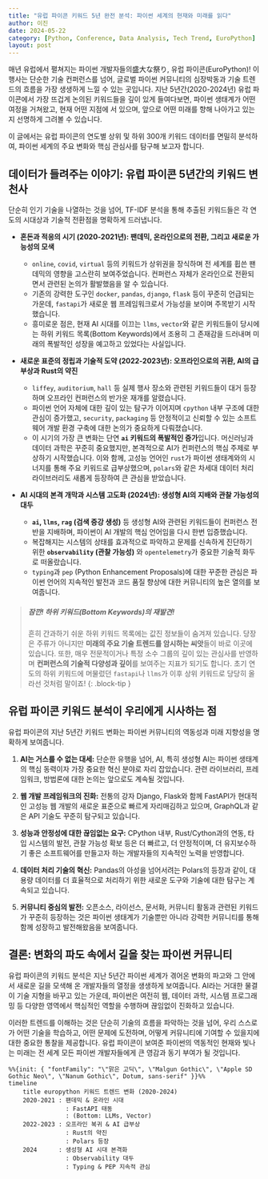 ```yaml
---
title: "유럽 파이콘 키워드 5년 완전 분석: 파이썬 세계의 현재와 미래를 읽다"
author: 이진
date: 2024-05-22
category: [Python, Conference, Data Analysis, Tech Trend, EuroPython]
layout: post
---
```


매년 유럽에서 펼쳐지는 파이썬 개발자들의盛大な祭り, 유럽 파이콘(EuroPython)! 이 행사는 단순한 기술 컨퍼런스를 넘어, 글로벌 파이썬 커뮤니티의 심장박동과 기술 트렌드의 흐름을 가장 생생하게 느낄 수 있는 곳입니다. 지난 5년간(2020-2024년) 유럽 파이콘에서 가장 뜨겁게 논의된 키워드들을 깊이 있게 들여다보면, 파이썬 생태계가 어떤 여정을 거쳐왔고, 현재 어떤 지점에 서 있으며, 앞으로 어떤 미래를 향해 나아가고 있는지 선명하게 그려볼 수 있습니다.

이 글에서는 유럽 파이콘의 연도별 상위 및 하위 300개 키워드 데이터를 면밀히 분석하여, 파이썬 세계의 주요 변화와 핵심 관심사를 탐구해 보고자 합니다.

## 데이터가 들려주는 이야기: 유럽 파이콘 5년간의 키워드 변천사

단순히 인기 기술을 나열하는 것을 넘어, TF-IDF 분석을 통해 추출된 키워드들은 각 연도의 시대상과 기술적 전환점을 명확하게 드러냅니다.

*   **혼돈과 적응의 시기 (2020-2021년): 팬데믹, 온라인으로의 전환, 그리고 새로운 가능성의 모색**
    *   `online`, `covid`, `virtual` 등의 키워드가 상위권을 장식하며 전 세계를 휩쓴 팬데믹의 영향을 고스란히 보여주었습니다. 컨퍼런스 자체가 온라인으로 전환되면서 관련된 논의가 활발했음을 알 수 있습니다.
    *   기존의 강력한 도구인 `docker`, `pandas`, `django`, `flask` 등이 꾸준히 언급되는 가운데, `fastapi`가 새로운 웹 프레임워크로서 가능성을 보이며 주목받기 시작했습니다.
    *   흥미로운 점은, 현재 AI 시대를 이끄는 `llms`, `vector`와 같은 키워드들이 당시에는 하위 키워드 목록(Bottom Keywords)에서 조용히 그 존재감을 드러내며 미래의 폭발적인 성장을 예고하고 있었다는 사실입니다.

*   **새로운 표준의 정립과 기술적 도약 (2022-2023년): 오프라인으로의 귀환, AI의 급부상과 Rust의 약진**
    *   `liffey`, `auditorium`, `hall` 등 실제 행사 장소와 관련된 키워드들이 대거 등장하며 오프라인 컨퍼런스의 반가운 재개를 알렸습니다.
    *   파이썬 언어 자체에 대한 깊이 있는 탐구가 이어지며 `cpython` 내부 구조에 대한 관심이 증가했고, `security`, `packaging` 등 안정적이고 신뢰할 수 있는 소프트웨어 개발 환경 구축에 대한 논의가 중요하게 다뤄졌습니다.
    *   이 시기의 가장 큰 변화는 단연 **`ai` 키워드의 폭발적인 증가**입니다. 머신러닝과 데이터 과학은 꾸준히 중요했지만, 본격적으로 AI가 컨퍼런스의 핵심 주제로 부상하기 시작했습니다. 이와 함께, 고성능 언어인 `rust`가 파이썬 생태계와의 시너지를 통해 주요 키워드로 급부상했으며, `polars`와 같은 차세대 데이터 처리 라이브러리도 새롭게 등장하여 큰 관심을 받았습니다.

*   **AI 시대의 본격 개막과 시스템 고도화 (2024년): 생성형 AI의 지배와 관찰 가능성의 대두**
    *   **`ai`, `llms`, `rag` (검색 증강 생성)** 등 생성형 AI와 관련된 키워드들이 컨퍼런스 전반을 지배하며, 파이썬이 AI 개발의 핵심 언어임을 다시 한번 입증했습니다.
    *   복잡해지는 시스템의 상태를 효과적으로 파악하고 문제를 신속하게 진단하기 위한 **`observability` (관찰 가능성)** 와 `opentelemetry`가 중요한 기술적 화두로 떠올랐습니다.
    *   `typing`과 `pep` (Python Enhancement Proposals)에 대한 꾸준한 관심은 파이썬 언어의 지속적인 발전과 코드 품질 향상에 대한 커뮤니티의 높은 열의를 보여줍니다.

> ##### 잠깐! 하위 키워드(Bottom Keywords)의 재발견!
>
> 흔히 간과하기 쉬운 하위 키워드 목록에는 값진 정보들이 숨겨져 있습니다. 당장은 주류가 아니지만 **미래의 주요 기술 트렌드를 암시하는 씨앗**들이 바로 이곳에 있습니다. 또한, 매우 전문적이거나 특정 소수 그룹의 깊이 있는 관심사를 반영하며 **컨퍼런스의 기술적 다양성과 깊이**를 보여주는 지표가 되기도 합니다. 초기 연도의 하위 키워드에 머물렀던 `fastapi`나 `llms`가 이후 상위 키워드로 당당히 올라선 것처럼 말이죠!
{: .block-tip }

## 유럽 파이콘 키워드 분석이 우리에게 시사하는 점

유럽 파이콘의 지난 5년간 키워드 변화는 파이썬 커뮤니티의 역동성과 미래 지향성을 명확하게 보여줍니다.

1.  **AI는 거스를 수 없는 대세:**
    단순한 유행을 넘어, AI, 특히 생성형 AI는 파이썬 생태계의 핵심 동력이자 가장 중요한 혁신 분야로 자리 잡았습니다. 관련 라이브러리, 프레임워크, 방법론에 대한 논의는 앞으로도 계속될 것입니다.

2.  **웹 개발 프레임워크의 진화:**
    전통의 강자 Django, Flask와 함께 FastAPI가 현대적인 고성능 웹 개발의 새로운 표준으로 빠르게 자리매김하고 있으며, GraphQL과 같은 API 기술도 꾸준히 탐구되고 있습니다.

3.  **성능과 안정성에 대한 끊임없는 요구:**
    CPython 내부, Rust/Cython과의 연동, 타입 시스템의 발전, 관찰 가능성 확보 등은 더 빠르고, 더 안정적이며, 더 유지보수하기 좋은 소프트웨어를 만들고자 하는 개발자들의 지속적인 노력을 반영합니다.

4.  **데이터 처리 기술의 혁신:**
    Pandas의 아성을 넘어서려는 Polars의 등장과 같이, 대용량 데이터를 더 효율적으로 처리하기 위한 새로운 도구와 기술에 대한 탐구는 계속되고 있습니다.

5.  **커뮤니티 중심의 발전:**
    오픈소스, 라이선스, 문서화, 커뮤니티 활동과 관련된 키워드가 꾸준히 등장하는 것은 파이썬 생태계가 기술뿐만 아니라 강력한 커뮤니티를 통해 함께 성장하고 발전해왔음을 보여줍니다.

## 결론: 변화의 파도 속에서 길을 찾는 파이썬 커뮤니티

유럽 파이콘의 키워드 분석은 지난 5년간 파이썬 세계가 겪어온 변화의 파고와 그 안에서 새로운 길을 모색해 온 개발자들의 열정을 생생하게 보여줍니다. AI라는 거대한 물결이 기술 지형을 바꾸고 있는 가운데, 파이썬은 여전히 웹, 데이터 과학, 시스템 프로그래밍 등 다양한 영역에서 핵심적인 역할을 수행하며 끊임없이 진화하고 있습니다.

이러한 트렌드를 이해하는 것은 단순히 기술의 흐름을 파악하는 것을 넘어, 우리 스스로가 어떤 기술을 학습하고, 어떤 문제에 도전하며, 어떻게 커뮤니티에 기여할 수 있을지에 대한 중요한 통찰을 제공합니다. 유럽 파이콘이 보여준 파이썬의 역동적인 현재와 빛나는 미래는 전 세계 모든 파이썬 개발자들에게 큰 영감과 동기 부여가 될 것입니다.
```mermaid
%%{init: { "fontFamily": "\"맑은 고딕\", \"Malgun Gothic\", \"Apple SD Gothic Neo\", \"Nanum Gothic\", Dotum, sans-serif" }}%%
timeline
    title europython 키워드 트렌드 변화 (2020-2024)
    2020-2021 : 팬데믹 & 온라인 시대
                : FastAPI 태동
                : (Bottom: LLMs, Vector)
    2022-2023 : 오프라인 복귀 & AI 급부상
                : Rust의 약진
                : Polars 등장
    2024      : 생성형 AI 시대 본격화
                : Observability 대두
                : Typing & PEP 지속적 관심
